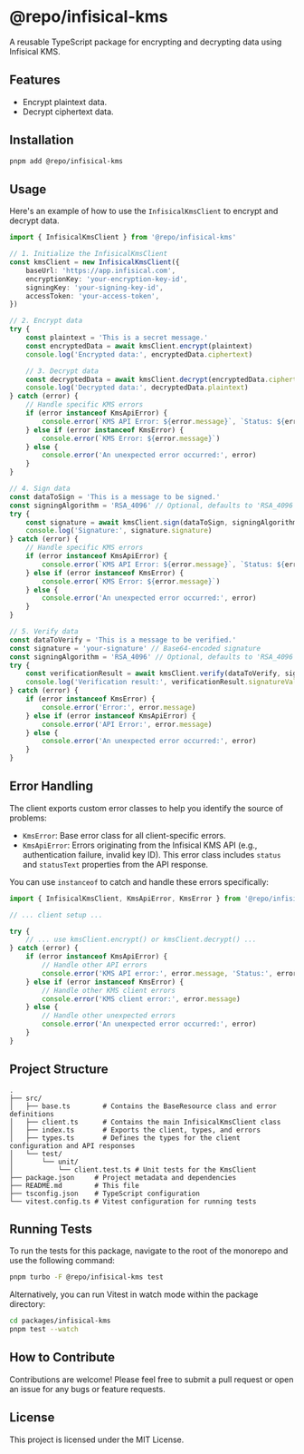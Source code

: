 # @repo/infisical-kms

A reusable TypeScript package for encrypting and decrypting data using Infisical KMS.

## Features

- Encrypt plaintext data.
- Decrypt ciphertext data.

## Installation

```bash
pnpm add @repo/infisical-kms
```

## Usage

Here's an example of how to use the `InfisicalKmsClient` to encrypt and decrypt data.

```typescript
import { InfisicalKmsClient } from '@repo/infisical-kms'

// 1. Initialize the InfisicalKmsClient
const kmsClient = new InfisicalKmsClient({
	baseUrl: 'https://app.infisical.com',
	encryptionKey: 'your-encryption-key-id',
	signingKey: 'your-signing-key-id',
	accessToken: 'your-access-token',
})

// 2. Encrypt data
try {
	const plaintext = 'This is a secret message.'
	const encryptedData = await kmsClient.encrypt(plaintext)
	console.log('Encrypted data:', encryptedData.ciphertext)

	// 3. Decrypt data
	const decryptedData = await kmsClient.decrypt(encryptedData.ciphertext)
	console.log('Decrypted data:', decryptedData.plaintext)
} catch (error) {
	// Handle specific KMS errors
	if (error instanceof KmsApiError) {
		console.error(`KMS API Error: ${error.message}`, `Status: ${error.status}`)
	} else if (error instanceof KmsError) {
		console.error(`KMS Error: ${error.message}`)
	} else {
		console.error('An unexpected error occurred:', error)
	}
}

// 4. Sign data
const dataToSign = 'This is a message to be signed.'
const signingAlgorithm = 'RSA_4096' // Optional, defaults to 'RSA_4096'
try {
	const signature = await kmsClient.sign(dataToSign, signingAlgorithm)
	console.log('Signature:', signature.signature)
} catch (error) {
	// Handle specific KMS errors
	if (error instanceof KmsApiError) {
		console.error(`KMS API Error: ${error.message}`, `Status: ${error.status}`)
	} else if (error instanceof KmsError) {
		console.error(`KMS Error: ${error.message}`)
	} else {
		console.error('An unexpected error occurred:', error)
	}
}

// 5. Verify data
const dataToVerify = 'This is a message to be verified.'
const signature = 'your-signature' // Base64-encoded signature
const signingAlgorithm = 'RSA_4096' // Optional, defaults to 'RSA_4096'
try {
	const verificationResult = await kmsClient.verify(dataToVerify, signature, signingAlgorithm)
	console.log('Verification result:', verificationResult.signatureValid)
} catch (error) {
	if (error instanceof KmsError) {
		console.error('Error:', error.message)
	} else if (error instanceof KmsApiError) {
		console.error('API Error:', error.message)
	} else {
		console.error('An unexpected error occurred:', error)
	}
}
```

## Error Handling

The client exports custom error classes to help you identify the source of problems:

- `KmsError`: Base error class for all client-specific errors.
- `KmsApiError`: Errors originating from the Infisical KMS API (e.g., authentication failure, invalid key ID). This error class includes `status` and `statusText` properties from the API response.

You can use `instanceof` to catch and handle these errors specifically:

```typescript
import { InfisicalKmsClient, KmsApiError, KmsError } from '@repo/infisical-kms'

// ... client setup ...

try {
	// ... use kmsClient.encrypt() or kmsClient.decrypt() ...
} catch (error) {
	if (error instanceof KmsApiError) {
		// Handle other API errors
		console.error('KMS API error:', error.message, 'Status:', error.status)
	} else if (error instanceof KmsError) {
		// Handle other KMS client errors
		console.error('KMS client error:', error.message)
	} else {
		// Handle other unexpected errors
		console.error('An unexpected error occurred:', error)
	}
}
```

## Project Structure

```
.
├── src/
│   ├── base.ts        # Contains the BaseResource class and error definitions
│   ├── client.ts      # Contains the main InfisicalKmsClient class
│   ├── index.ts       # Exports the client, types, and errors
│   ├── types.ts       # Defines the types for the client configuration and API responses
│   └── test/
│       └── unit/
│           └── client.test.ts # Unit tests for the KmsClient
├── package.json     # Project metadata and dependencies
├── README.md        # This file
├── tsconfig.json    # TypeScript configuration
└── vitest.config.ts # Vitest configuration for running tests
```

## Running Tests

To run the tests for this package, navigate to the root of the monorepo and use the following command:

```bash
pnpm turbo -F @repo/infisical-kms test
```

Alternatively, you can run Vitest in watch mode within the package directory:

```bash
cd packages/infisical-kms
pnpm test --watch
```

## How to Contribute

Contributions are welcome! Please feel free to submit a pull request or open an issue for any bugs or feature requests.

## License

This project is licensed under the MIT License.
